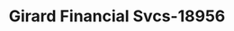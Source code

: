 ---
f_zip-code: 19036
f_state-code: PA
title: Girard Financial Svcs-18956
f_phone: 610-583-2274
f_city-only: Glenolden
f_address: 437 South Macdade Boulevard Glenolden
f_location-unique-id: '18956'
slug: girard-financial-svcs-18956
updated-on: '2024-05-30T13:46:58.046Z'
created-on: '2024-05-30T13:36:59.803Z'
published-on: '2024-05-30T13:54:32.469Z'
f_city-state: cms/city/glenolden-pa.md
f_company: cms/company/girard-financial-svcs.md
f_state: cms/state/pennsylvania.md
layout: '[payday-loan].html'
tags: payday-loan
---